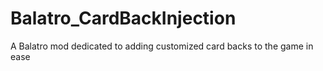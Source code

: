 # Balatro_CardBackInjection
A Balatro mod dedicated to adding customized card backs to the game in ease
